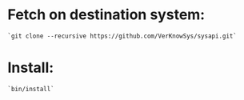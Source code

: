 
# Fetch on destination system:

    `git clone --recursive https://github.com/VerKnowSys/sysapi.git`


# Install:

    `bin/install`
